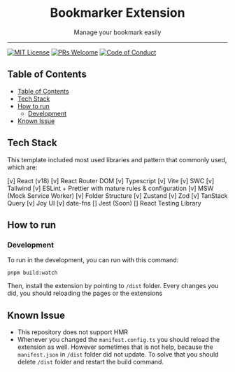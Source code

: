 <div align="center">
<h1>Bookmarker Extension</h1>

<p>Manage your bookmark easily</p>
</div>

---

[![MIT License][license-badge]][license]
[![PRs Welcome][prs-badge]][prs]
[![Code of Conduct][coc-badge]][coc]


## Table of Contents

<!-- START doctoc generated TOC please keep comment here to allow auto update -->
<!-- DON'T EDIT THIS SECTION, INSTEAD RE-RUN doctoc TO UPDATE -->

- [Table of Contents](#table-of-contents)
- [Tech Stack](#tech-stack)
- [How to run](#how-to-run)
  - [Development](#development)
- [Known Issue](#known-issue)

<!-- END doctoc generated TOC please keep comment here to allow auto update -->



## Tech Stack

This template included most used libraries and pattern that commonly used, which are:

[v] React (v18)
[v] React Router DOM
[v] Typescript
[v] Vite
[v] SWC
[v] Tailwind
[v] ESLint + Prettier with mature rules & configuration
[v] MSW (Mock Service Worker)
[v] Folder Structure
[v] Zustand
[v] Zod
[v] TanStack Query
[v] Joy UI 
[v] date-fns 
[] Jest (Soon)
[] React Testing Library


## How to run

### Development

To run in the development, you can run with this command:

```
pnpm build:watch
```

Then, install the extension by pointing to `/dist` folder. Every changes you did, you should reloading the pages or the extensions


## Known Issue

* This repository does not support HMR
* Whenever you changed the `manifest.config.ts` you should reload the extension as well. However sometimes that is not help, because the `manifest.json` in `/dist` folder did not update. To solve that you should delete `/dist` folder and restart the build command.

[license-badge]: https://img.shields.io/npm/l/react-vite-starter.svg?style=flat-square
[license]: https://github.com/fyfirman/react-vite-starter/blob/master/LICENSE
[prs-badge]: https://img.shields.io/badge/PRs-welcome-brightgreen.svg?style=flat-square
[prs]: http://makeapullrequest.com
[coc-badge]: https://img.shields.io/badge/code%20of-conduct-ff69b4.svg?style=flat-square
[coc]: https://github.com/fyfirman/react-vite-starter/blob/master/other/CODE_OF_CONDUCT.md
